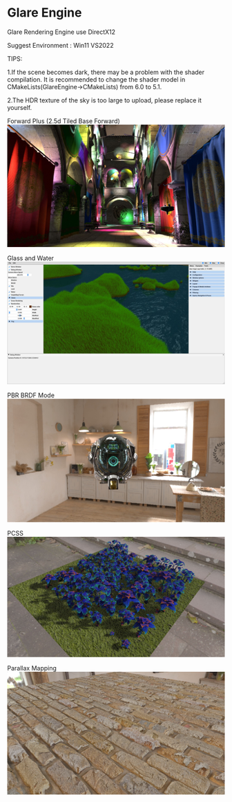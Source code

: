 # Glare Engine
Glare Rendering Engine  use DirectX12

Suggest Environment : Win11 VS2022

TIPS: 

1.If the scene becomes dark, there may be a problem with the shader compilation. It is recommended to change the shader model in CMakeLists(GlareEngine->CMakeLists) from 6.0 to 5.1.

2.The HDR texture of the sky is too large to upload, please replace it yourself.

Forward Plus (2.5d Tiled Base Forward)
![demo](ScreenShot/ForwardPlus.jpg)

Glass and Water
![demo](ScreenShot/screenshot1.jpg)

PBR BRDF Mode
![demo](ScreenShot/DamagedHelmet.jpg)

PCSS
![demo](ScreenShot/screenshot8.jpg)

Parallax Mapping
![demo](ScreenShot/ParallaxMapping.jpg)
